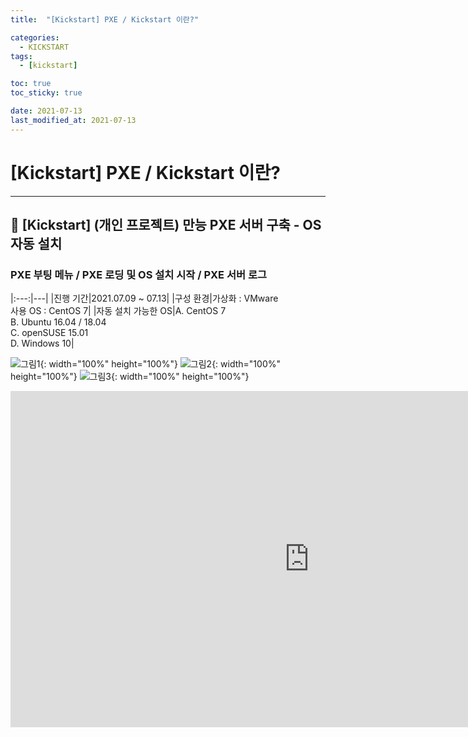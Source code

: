 ```yaml
---
title:  "[Kickstart] PXE / Kickstart 이란?" 

categories:
  - KICKSTART
tags:
  - [kickstart]

toc: true
toc_sticky: true

date: 2021-07-13
last_modified_at: 2021-07-13
---
```

# [Kickstart] PXE / Kickstart 이란?
---

<style>
table {
    font-size: 12pt;
}
table th:first-of-type {
    width: 5%;
}
table th:nth-of-type(2) {
    width: 15%;
}
table th:nth-of-type(3) {
    width: 50%;
}
table th:nth-of-type(4) {
    width: 30%;
}
</style>

## 🔔 [Kickstart] (개인 프로젝트) 만능 PXE 서버 구축 - OS 자동 설치

### PXE 부팅 메뉴 / PXE  로딩 및 OS 설치 시작 / PXE 서버 로그

|:---:|---|
|진행 기간|2021.07.09  ~  07.13|
|구성 환경|가상화 : VMware <br> 사용 OS : CentOS 7|
|자동 설치 가능한 OS|A. CentOS 7 <br> B. Ubuntu 16.04 / 18.04 <br> C. openSUSE 15.01 <br> D. Windows 10|

![그림1](https://user-images.githubusercontent.com/42735894/222966661-21f2464e-b638-4e99-89cf-25453ea276dd.png){: width="100%" height="100%"}
![그림2](https://user-images.githubusercontent.com/42735894/222966667-6fa16c5e-5c16-45e9-8d5f-6ce7ecb6d633.png){: width="100%" height="100%"}
![그림3](https://user-images.githubusercontent.com/42735894/222966674-aaf5e427-f6d9-4dad-9e9f-b854188a9450.png){: width="100%" height="100%"}

<iframe width="956" height="538" src="https://youtu.be/-HDx1V0CN5g" frameborder="0" allow="accelerometer; autoplay; encrypted-media; gyroscope; picture-in-picture" allowfullscreen></iframe>